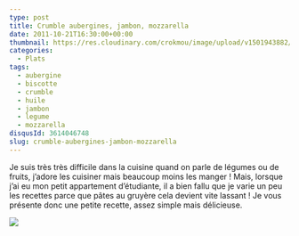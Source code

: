 ```yaml
---
type: post
title: Crumble aubergines, jambon, mozzarella
date: 2011-10-21T16:30:00+00:00
thumbnail: https://res.cloudinary.com/crokmou/image/upload/v1501943882/Crumble-daubergines.jpg
categories: 
  - Plats
tags: 
  - aubergine
  - biscotte
  - crumble
  - huile
  - jambon
  - legume
  - mozzarella
disqusId: 3614046748
slug: crumble-aubergines-jambon-mozzarella
---
```


Je suis très très difficile dans la cuisine quand on parle de légumes ou de fruits, j’adore les cuisiner mais beaucoup moins les manger ! Mais, lorsque j’ai eu mon petit appartement d’étudiante, il a bien fallu que je varie un peu les recettes parce que pâtes au gruyère cela devient vite lassant ! Je vous présente donc une petite recette, assez simple mais délicieuse.  

[![](http://3.bp.blogspot.com/-n31q1S2A5Us/TqmZa5lZlTI/AAAAAAAAA_0/ZlfiHaV95T0/s640/crumble+aubergine.jpg)](http://3.bp.blogspot.com/-n31q1S2A5Us/TqmZa5lZlTI/AAAAAAAAA_0/ZlfiHaV95T0/s1600/crumble+aubergine.jpg)

 